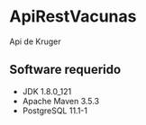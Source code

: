 # ApiRestVacunas
Api de Kruger

## Software requerido
- JDK 1.8.0_121
- Apache Maven 3.5.3
- PostgreSQL 11.1-1
